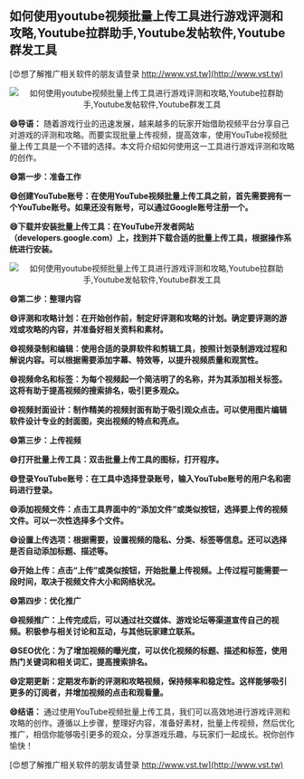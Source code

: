 ## **如何使用youtube视频批量上传工具进行游戏评测和攻略,Youtube拉群助手,Youtube发帖软件,Youtube群发工具**

[😍想了解推广相关软件的朋友请登录 http://www.vst.tw](http://www.vst.tw)

 <center><img src="https://vst.tw/MP4/tuiguang/png/7.png" alt="如何使用youtube视频批量上传工具进行游戏评测和攻略,Youtube拉群助手,Youtube发帖软件,Youtube群发工具"></center>

**😄导语：**
随着游戏行业的迅速发展，越来越多的玩家开始借助视频平台分享自己对游戏的评测和攻略。而要实现批量上传视频，提高效率，使用YouTube视频批量上传工具是一个不错的选择。本文将介绍如何使用这一工具进行游戏评测和攻略的创作。

**😄第一步：准备工作**

**😄创建YouTube账号：在使用YouTube视频批量上传工具之前，首先需要拥有一个YouTube账号。如果还没有账号，可以通过Google账号注册一个。**

**😄下载并安装批量上传工具：在YouTube开发者网站（developers.google.com）上，找到并下载合适的批量上传工具，根据操作系统进行安装。**

 <center><img src="https://vst.tw/MP4/tuiguang/png/5.png" alt="如何使用youtube视频批量上传工具进行游戏评测和攻略,Youtube拉群助手,Youtube发帖软件,Youtube群发工具"></center>

**😄第二步：整理内容**

**😄评测和攻略计划：在开始创作前，制定好评测和攻略的计划。确定要评测的游戏或攻略的内容，并准备好相关资料和素材。**

**😄视频录制和编辑：使用合适的录屏软件和剪辑工具，按照计划录制游戏过程和解说内容。可以根据需要添加字幕、特效等，以提升视频质量和观赏性。**

**😄视频命名和标签：为每个视频起一个简洁明了的名称，并为其添加相关标签。这将有助于提高视频的搜索排名，吸引更多观众。**

**😄视频封面设计：制作精美的视频封面有助于吸引观众点击。可以使用图片编辑软件设计专业的封面图，突出视频的特点和亮点。**

**😄第三步：上传视频**

**😄打开批量上传工具：双击批量上传工具的图标，打开程序。**

**😄登录YouTube账号：在工具中选择登录账号，输入YouTube账号的用户名和密码进行登录。**

**😄添加视频文件：点击工具界面中的“添加文件”或类似按钮，选择要上传的视频文件。可以一次性选择多个文件。**

**😄设置上传选项：根据需要，设置视频的隐私、分类、标签等信息。还可以选择是否自动添加标题、描述等。**

**😄开始上传：点击“上传”或类似按钮，开始批量上传视频。上传过程可能需要一段时间，取决于视频文件大小和网络状况。**

**😄第四步：优化推广**

**😄视频推广：上传完成后，可以通过社交媒体、游戏论坛等渠道宣传自己的视频。积极参与相关讨论和互动，与其他玩家建立联系。**

**😄SEO优化：为了增加视频的曝光度，可以优化视频的标题、描述和标签，使用热门关键词和相关词汇，提高搜索排名。**

**😄定期更新：定期发布新的评测和攻略视频，保持频率和稳定性。这样能够吸引更多的订阅者，并增加视频的点击和观看量。**

**😄结语：**
通过使用YouTube视频批量上传工具，我们可以高效地进行游戏评测和攻略的创作。遵循以上步骤，整理好内容，准备好素材，批量上传视频，然后优化推广，相信你能够吸引更多的观众，分享游戏乐趣，与玩家们一起成长。祝你创作愉快！

[😍想了解推广相关软件的朋友请登录 http://www.vst.tw](http://www.vst.tw)



